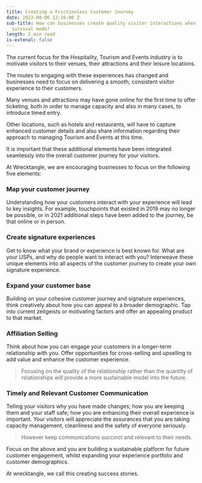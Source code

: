 ```yaml
---
title: Creating a Frictionless Customer Journey
date: 2022-08-06 12:16:00 Z
sub-title: How can businesses create quality visitor interactions when they are in
  survival mode?
length: 2 min read
is-extenal: false
---
```


The current focus for the Hospitality, Tourism and Events industry is to motivate visitors to their venues, their attractions and their leisure locations.

The routes to engaging with these experiences has changed and businesses need to focus on delivering a smooth, consistent visitor experience to their customers.

Many venues and attractions may have gone online for the first time to offer ticketing, both in order to manage capacity and also in many cases, to introduce timed entry.

Other locations, such as hotels and restaurants, will have to capture enhanced customer details and also share information regarding their approach to managing Tourism and Events at this time. 

It is important that these additional elements have been integrated seamlessly into the overall customer journey for your visitors. 

At Wrecktangle, we are encouraging businesses to focus on the following five elements:

### Map your customer journey

Understanding how your customers interact with your experience will lead to key insights. For example, touchpoints that existed in 2019 may no longer be possible, or in 2021 additional steps have been added to the journey, be that online or in person.

### Create signature experiences

Get to know what your brand or experience is best known for. What are your USPs, and why do people want to interact with you? Interweave these unique elements into all aspects of the customer journey to create your own signature experience.

### Expand your customer base 

Building on your cohesive customer journey and signature experiences, think creatively about how you can appeal to a broader demographic. Tap into current zeitgeists or motivating factors and offer an appealing product to that market.

### Affiliation Selling

Think about how you can engage your customers in a longer-term relationship with you. Offer opportunities for cross-selling and upselling to add value and enhance the customer experience. 

> Focusing on the quality of the relationship rather than the quantity of relationships will provide a more sustainable model into the future. 

### Timely and Relevant Customer Communication

Telling your visitors why you have made changes; how you are keeping them and your staff safe; how you are enhancing their overall experience is important. Your visitors will appreciate the assurances that you are taking capacity management, cleanliness and the safety of everyone seriously. 

> However keep communications succinct and relevant to their needs.

Focus on the above and you are building a sustainable platform for future customer engagement, whilst expanding your experience portfolio and customer demographics. 

At wrecktangle, we call this creating success stories.